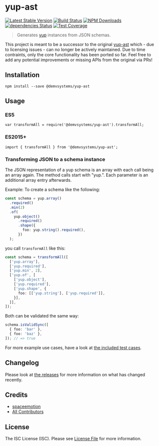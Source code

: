 # yup-ast

[![Latest Stable Version](https://img.shields.io/npm/v/@demvsystems/yup-ast.svg)](https://www.npmjs.com/package/@demvsystems/yup-ast)
[![Build Status](https://img.shields.io/travis/demvsystems/yup-ast/master.svg)](https://travis-ci.org/demvsystems/yup-ast)
[![NPM Downloads](https://img.shields.io/npm/dm/@demvsystems/yup-ast.svg)](https://www.npmjs.com/package/@demvsystems/yup-ast)
[![dependencies Status](https://david-dm.org/demvsystems/yup-ast/status.svg)](https://david-dm.org/demvsystems/yup-ast)
[![Test Coverage](https://img.shields.io/codecov/c/github/demvsystems/yup-ast/master.svg)](https://codecov.io/github/demvsystems/yup-ast?branch=master)

> Generates [yup](https://github.com/jquense/yup) instances from JSON schemas.

This project is meant to be a successor to the original [yup-ast](https://github.com/WASD-Team/yup-ast)
which - due to licensing issues - can no longer be actively maintained.
Due to time contraints, only the core functionality has been ported so far.
Feel free to add any potential improvements or missing APIs from the original via PRs!

## Installation
    npm install --save @demvsystems/yup-ast

## Usage

### ES5
    var transformAll = require('@demvsystems/yup-ast').transformAll;

### ES2015+
    import { transformAll } from '@demvsystems/yup-ast';

### Transforming JSON to a schema instance
The JSON representation of a yup schema is an array with each call being an array again.
The method calls start with "yup.". Each parameter is an additional array entry afterwards.

Example: To create a schema like the following:
```ts
const schema = yup.array()
  .required()
  .min(2)
  .of(
    yup.object()
      .required()
      .shape({
        foo: yup.string().required(),
      })
  );
```

you call `transformAll` like this:
```ts
const schema = transformAll([
  ['yup.array'],
  ['yup.required'],
  ['yup.min', 2],
  ['yup.of', [
    ['yup.object'],
    ['yup.required'],
    ['yup.shape', {
      foo: [['yup.string'], ['yup.required']],
    }],
  ]],
]);
```

Both can be validated the same way:
```ts
schema.isValidSync([
  { foo: 'bar' },
  { foo: 'baz' },
]); // => true
```

For more example use cases, have a look at [the included test cases](./src/__tests__/test.test.ts).

## Changelog
Please look at [the releases](https://github.com/demvsystems/yup-ast/releases) for more information on what has changed recently.

## Credits
- [spaceemotion](https://github.com/spaceemotion)
- [All Contributors](https://github.com/demvsystems/yup-ast/contributors)

## License
The ISC License (ISC). Please see [License File](LICENSE.md) for more information.

